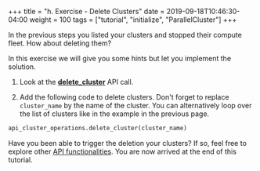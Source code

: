 +++
title = "h. Exercise - Delete Clusters"
date = 2019-09-18T10:46:30-04:00
weight = 100
tags = ["tutorial", "initialize", "ParallelCluster"]
+++

In the previous steps you listed your clusters and stopped their compute fleet. How about deleting them?


In this exercise we will give you some hints but let you implement the solution.

1. Look at the [**delete_cluster**](https://github.com/aws/aws-parallelcluster/blob/develop/api/client/src/docs/ClusterOperationsApi.md#delete_cluster) API call.

2. Add the following code to delete clusters. Don't forget to replace `cluster_name` by the name of the cluster. You can alternatively loop over the list of clusters like in the example in the previous page.

```python
api_cluster_operations.delete_cluster(cluster_name)
```


Have you been able to trigger the deletion your clusters? If so, feel free to explore other [API functionalities](https://github.com/aws/aws-parallelcluster/tree/develop/api/client/src). You are now arrived at the end of this tutorial.
